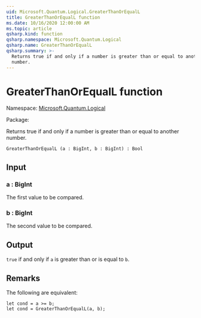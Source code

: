 ```yaml
---
uid: Microsoft.Quantum.Logical.GreaterThanOrEqualL
title: GreaterThanOrEqualL function
ms.date: 10/16/2020 12:00:00 AM
ms.topic: article
qsharp.kind: function
qsharp.namespace: Microsoft.Quantum.Logical
qsharp.name: GreaterThanOrEqualL
qsharp.summary: >-
  Returns true if and only if a number is greater than or equal to another
  number.
---
```


# GreaterThanOrEqualL function

Namespace: [Microsoft.Quantum.Logical](xref:Microsoft.Quantum.Logical)

Package: [](https://nuget.org/packages/)


Returns true if and only if a number is greater than or equal to anothernumber.

```Q#
GreaterThanOrEqualL (a : BigInt, b : BigInt) : Bool
```


## Input

### a : BigInt

The first value to be compared.


### b : BigInt

The second value to be compared.



## Output

`true` if and only if `a` is greater than or is equal to `b`.

## Remarks

The following are equivalent:```Q#let cond = a >= b;let cond = GreaterThanOrEqualL(a, b);```